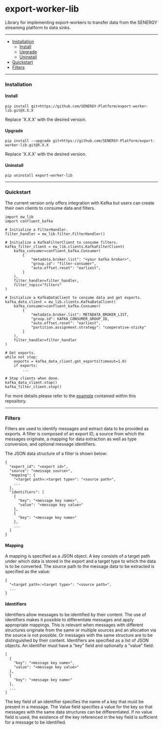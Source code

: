 export-worker-lib
================

Library for implementing export-workers to transfer data from the SENERGY streaming platform to data sinks.

----------

+ [Installation](#installation)
  + [Install](#install)
  + [Upgrade](#Upgrade)
  + [Uninstall](#uninstall)
+ [Quickstart](#quickstart)
+ [Filters](#filters)

----------

### Installation

#### Install

`pip install git+https://github.com/SENERGY-Platform/export-worker-lib.git@X.X.X`

Replace 'X.X.X' with the desired version.

#### Upgrade

`pip install --upgrade git+https://github.com/SENERGY-Platform/export-worker-lib.git@X.X.X`

Replace 'X.X.X' with the desired version.

#### Uninstall

`pip uninstall export-worker-lib`

---

### Quickstart

The current version only offers integration with Kafka but users can create their own clients to consume data and filters.

    import ew_lib
    import confluent_kafka
    
    # Initialize a FilterHandler.
    filter_handler = ew_lib.filter.FilterHandler()

    # Initialize a KafkaFilterClient to consume filters.
    kafka_filter_client = ew_lib.clients.KafkaFilterClient(
        kafka_consumer=confluent_kafka.Consumer(
            {
                "metadata.broker.list": "<your kafka broker>",
                "group.id": "filter-consumer",
                "auto.offset.reset": "earliest",
            }
        ),
        filter_handler=filter_handler,
        filter_topic="filters"
    )
    
    # Initialize a KafkaDataClient to consume data and get exports.
    kafka_data_client = ew_lib.clients.KafkaDataClient(
        kafka_consumer=confluent_kafka.Consumer(
            {
                "metadata.broker.list": METADATA_BROKER_LIST,
                "group.id": KAFKA_CONSUMER_GROUP_ID,
                "auto.offset.reset": "earliest",
                "partition.assignment.strategy": "cooperative-sticky"
            }
        ),
        filter_handler=filter_handler
    )

    # Get exports.
    while not stop:
        exports = kafka_data_client.get_exports(timeout=1.0)
        if exports:
            ...
    
    # Stop clients when done.
    kafka_data_client.stop()
    kafka_filter_client.stop()

For more details please refer to the [example](https://github.com/SENERGY-Platform/export-worker-lib/tree/master/example) contained within this repository.

---

### Filters

Filters are used to identify messages and extract data to be provided as exports.
A filter is composed of an export ID, a source from which the messages originate, a mapping for data extraction as well as type conversion, and optional message identifiers.

The JSON data structure of a filter is shown below:

    {
      "export_id": "<export id>",
      "source": "<message source>",
      "mapping": {
        "<target path>:<target type>": "<source path>",
        ...
      },
      "identifiers": [
        {
          "key": "<message key name>",
          "value": "<message key value>"
        },
        {
          "key": "<message key name>"
        },
        ...
      ]
    }

#### Mapping

A mapping is specified as a JSON object. A key consists of a target path under which data is stored in the export and a target type to which the data is to be converted. 
The source path to the message data to be extracted is specified as the value:

    {
      "<target path>:<target type>": "<source path>",
      ...
    }

#### Identifiers

Identifiers allow messages to be identified by their content. 
The use of identifiers makes it possible to differentiate messages and apply appropriate mappings.
This is relevant when messages with different structures originate from the same or multiple sources and an allocation via the source is not possible. 
Or messages with the same structure are to be distinguished by their content.
Identifiers are specified as a list of JSON objects. An identifier must have a "key" field and optionally a "value" field:

    [
      {
        "key": "<message key name>",
        "value": "<message key value>"
      },
      {
        "key": "<message key name>"
      },
      ...
    ]

The key field of an identifier specifies the name of a key that must be present in a message.
The Value field specifies a value for the key so that messages with the same data structures can be differentiated.
If no value field is used, the existence of the key referenced in the key field is sufficient for a message to be identified.
